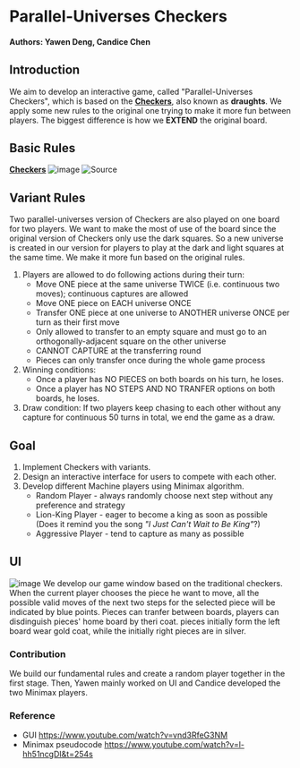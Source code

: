 # Parallel-Universes Checkers

#### Authors: Yawen Deng, Candice Chen

## Introduction

We aim to develop an interactive game, called "Parallel-Universes Checkers", which is based on the [**Checkers**](https://en.wikipedia.org/wiki/Checkers#:~:text=Checkers%20(American%20English)%2C%20also,Checkers%20is%20developed%20from%20alquerque), also known as **draughts**. We apply some new rules to the original one trying to make it more fun between players. The biggest difference is how we **EXTEND** the original board.

## Basic Rules
[**Checkers**](https://en.wikipedia.org/wiki/Checkers#:~:text=Checkers%20(American%20English)%2C%20also,Checkers%20is%20developed%20from%20alquerque)
![image](https://user-images.githubusercontent.com/89559531/165956747-12025440-2de7-4229-9894-e3dd7e2eb115.png)
![Source](https://www.microsoft.com/en-id/p/international-checkers-draughts-for-pc-xbox/9nkhlmq07s06#activetab=pivot:overviewtab)


## Variant Rules

Two parallel-universes version of Checkers are also played on one board for two players. We want to make the most of use of the board since the original
    version of Checkers only use the dark squares. So a new universe is created in our version for players to play at the dark and
    light squares at the same time. We make it more fun based on the original rules.


1. Players are allowed to do following actions during their turn:
    * Move ONE piece at the same universe TWICE (i.e. continuous two moves); continuous captures are allowed
    * Move ONE piece on EACH universe ONCE
    * Transfer ONE piece at one universe to ANOTHER universe ONCE per turn as their first move
    * Only allowed to transfer to an empty square and must go to an orthogonally-adjacent square on the other universe
    * CANNOT CAPTURE at the transferring round
    * Pieces can only transfer once during the whole game process
2. Winning conditions:
    * Once a player has NO PIECES on both boards on his turn, he loses.
    * Once a player has NO STEPS AND NO TRANFER options on both boards, he loses.
3. Draw condition:
    If two players keep chasing to each other without any capture for continuous 50 turns in total,
    we end the game as a draw.

## Goal
1. Implement Checkers with variants.
2. Design an interactive interface for users to compete with each other.
3. Develop different Machine players using Minimax algorithm.
   * Random Player - always randomly choose next step without any preference and strategy
   * Lion-King Player - eager to become a king as soon as possible (Does it remind you the song _"I Just Can't Wait to Be King"_?)
   * Aggressive Player - tend to capture as many as possible

## UI
![image](https://user-images.githubusercontent.com/89559531/165950259-f9ab7605-9a49-46da-83dd-1650809b0cb6.png)
We develop our game window based on the traditional checkers. When the current player chooses the piece he want to move, all the possible valid moves of the next two steps for the selected piece will be indicated by blue points. Pieces can tranfer between boards, players can disdinguish pieces' home board by theri coat. pieces initially form the left board wear gold coat, while the initially right pieces are in silver.                                                                                                      

### Contribution
We build our fundamental rules and create a random player together in the first stage. Then, Yawen mainly worked on UI and Candice developed the two Minimax players. 


### Reference
* GUI https://www.youtube.com/watch?v=vnd3RfeG3NM
* Minimax pseudocode  https://www.youtube.com/watch?v=l-hh51ncgDI&t=254s
